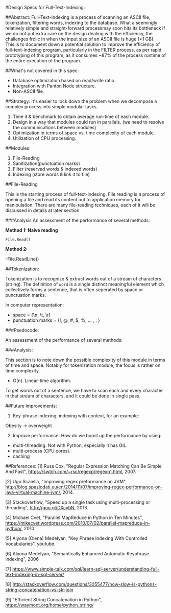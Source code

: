 #Design Specs for Full-Text-Indexing:

##Abstract:
Full-Text-Indexing is a process of scanning an ASCII file, tokenzation, filtering words, indexing to the database. What a seemingly relatively simple and straight-forward processmay soon hits its bottleneck if we do not put extra care on the design dealing with the efficiency, the challenges frolic in when the input size of an ASCII file is huge (>1 GB).  
This is to document down a potential solution to improve the efficiency of full-text-indexing program, particularly in the FILTER process, as per rapid prototyping of this program, as it consumes ~87% of the process runtime of the entire execution of the program.

##What's not covered in this spec:
- Database optimization based on read/write ratio.
- Integration with Panton Node structure.
- Non-ASCII file.

##Strategy:
It's easier to lock down the problem when we decompose a complex process into simple modular tasks. 

1. Time it & benchmark to obtain average run-time of each module.
2. Design in a way that modules could run in parallels. (we need to resolve the communications between modules)
3. Optimization in terms of space vs. time complexity of each module.
4. Utilization of CPU processing.   

##Modules:
1. File-Reading
2. Sanitization(punctuation marks)
3. Filter (reserved words & indexed words)
4. Indexing (store words & link it to file)

##File-Reading  

This is the starting process of full-text-indexing. File reading is a process of opening a file and read its content out to application memory for manipulation. There are many file-reading techniques,  each of it will be discussed in details at later section.

###Analysis
An assessment of the performance of several methods:

**Method 1: Naive reading**

    File.Read()



**Method 2:** 

-File.ReadLine()
 

##Tokenization:

Tokenization is to recognize & extract words out of a stream of characters (string). The definition of `word` is a single distinct meaningful element which collectively forms a sentence, that is often seperated by space or punctuation marks.

In computer representation:
- space = {\n, \t, \r} 
- punctuation marks = {!, @, #, $, %, ... , : }   



###Psedocode:

An assessment of the performance of several methods:







###Analysis:

This section is to note down the possible complexity of this module in terms of time and space. Notably for tokenization module, the focus is rather on time complexity.

- O(n). Linear-time algorithm. 

To get words out of a sentence, we have to scan each and every character in that stream of characters, and it could be done in single pass.





















   






##Future improvements:
1. Key-phrase indexing, indexing with context, for an example:

Obesity -> overweight  	


2. Improve performance. How do we boost up the performance by using:
 
 - multi-threading. Not with Python, especially it has GIL.
 - multi-process (CPU cores).
 - caching



##References:
[1] Russ Cox, "Regular Expression Matching Can Be Simple And Fast", https://swtch.com/~rsc/regexp/regexp1.html, 2007.

[2] Ugo Scaiella, "Improving regex preformance on JVM", http://blog.spaziodati.eu/en/2014/11/07/improving-regex-performance-on-java-virtual-machine-jvm/, 2014.

[3] Stackoverflow, "Speed up a single task using multi-processing or threading", http://goo.gl/DXcybN, 2013.

[4] Michael Cvet, "Parallel MapReduce in Python in Ten Minutes", https://mikecvet.wordpress.com/2010/07/02/parallel-mapreduce-in-python/, 2010

[5] Alyona (Olena) Medelyan, "Key Phrase Indexing With Controlled Vocabularies", youtube.

[6] Alyona Medelyan, "Semantically Enhanced Automatic Keyphrase Indexing", 2006

[7] https://www.simple-talk.com/sql/learn-sql-server/understanding-full-text-indexing-in-sql-server/

[8] http://stackoverflow.com/questions/3055477/how-slow-is-pythons-string-concatenation-vs-str-join

[9]  "Efficient String Concatenation in Python", https://waymoot.org/home/python_string/	
